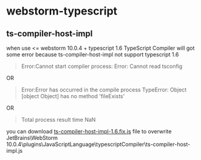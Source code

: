 # webstorm-typescript

## ts-compiler-host-impl
when use &lt;= webstorm 10.0.4  + typescript 1.6
TypeScript Compiler will got some error
because ts-compiler-host-impl not support typescript 1.6

>Error:Cannot start compiler process:  Error: Cannot read tsconfig

OR

>Error:Error has occurred in the compile process TypeError: Object [object Object] has no method 'fileExists'

OR 

>Total process result time NaN

you can download [ts-compiler-host-impl-1.6.fix.js](http://example.com/) file to overwrite 
JetBrains\WebStorm 10.0.4\plugins\JavaScriptLanguage\typescriptCompiler\ts-compiler-host-impl.js
